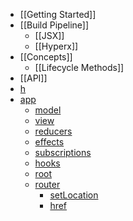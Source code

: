 * [[Getting Started]]
* [[Build Pipeline]]
  * [[JSX]]
  * [[Hyperx]]
* [[Concepts]]
    * [[Lifecycle Methods]]
* [[API]]
* [h](#h)
* [app](#app)
    * [model](#model)
    * [view](#view)
    * [reducers](#reducers)
    * [effects](#effects)
    * [subscriptions](#subscriptions)
    * [hooks](#hooks)
    * [root](#root)
    * [router](#router)
        * [setLocation](#setlocation)
        * [href](#href)

